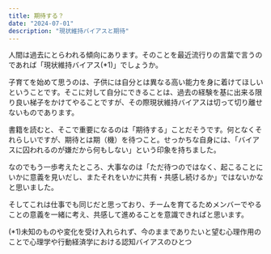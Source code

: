 ```yaml
---
title: 期待する？
date: "2024-07-01"
description: "現状維持バイアスと期待"
---
```


人間は過去にとらわれる傾向にあります。そのことを最近流行りの言葉で言うのであれば「現状維持バイアス(*1)」でしょうか。

子育てを始めて思うのは、子供には自分とは異なる高い能力を身に着けてほしいということです。そこに対して自分にできることは、過去の経験を基に出来る限り良い梯子をかけてやることですが、その際現状維持バイアスは切って切り離せないものであります。

書籍を読むと、そこで重要になるのは「期待する」ことだそうです。何となくそれらしいですが、期待とは期（機）を待つこと。せっかちな自身には、「バイアスに囚われるのが嫌だから何もしない」という印象を持ちました。

なのでもう一歩考えたところ、大事なのは「ただ待つのではなく、起こることにいかに意義を見いだし、またそれをいかに共有・共感し続けるか」ではないかなと思いました。

そしてこれは仕事でも同じだと思っており、チームを育てるためメンバーでやることの意義を一緒に考え、共感して進めることを意識できればと思います。



(*1)未知のものや変化を受け入れられず、今のままでありたいと望む心理作用のことで心理学や行動経済学における認知バイアスのひとつ